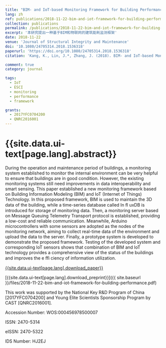 ```yaml
---
title: "BIM- and IoT-based Monitoring Framework for Building Performance Management"
lang: zh
ref: publications/2018-11-22-bim-and-iot-framework-for-building-performance
collection: publications
permalink: /publications/2018-11-22-bim-and-iot-framework-for-building-performance
excerpt: '本研究提出一种基于BIM和物联网的建筑能耗监测框架'
date: 2018-11-22
venue: 'Journal of Structural Integrity and Maintenance'
doi: '10.1080/24705314.2018.1536318'
paperurl: 'https://doi.org/10.1080/24705314.2018.1536318'
citation: 'Kang, K., Lin, J.*, Zhang, J. (2018). BIM- and IoT-based Monitoring Framework for Building Performance Management. <i>Journal of Structural Integrity and Maintenance</i>, 3(4), 254-261. doi: 10.1080/24705314.2018.1536318'

comment: true
category: journal

tags: 
  - IoT
  - ESCI
  - monitoring
  - performance
  - framework

grants:
  - 2017YFC0704200
  - QNRC2016001
---
```



{{site.data.ui-text[page.lang].abstract}}
====

During the operation and maintenance period of buildings, a monitoring system established to monitor the internal environment can be very helpful to ensure that buildings are in good condition. However, the existing monitoring systems still need improvements in data interoperability and smart sensing. This paper established a new monitoring framework based on Building Information Modeling (BIM) and IoT (Internet of Things) Technology. In this proposed framework, BIM is used to maintain the 3D data of the building, while a time-series database called In ﬂ uxDB is introduced for storage of monitoring data. Then, a monitoring server based on Message Queuing Telemetry Transport protocol is established, providing a low-cost and reliable communication. Meanwhile, Arduino microcontrollers with some sensors are adopted as the nodes of the monitoring network, aiming to collect real-time data of the environment and upload the data to the server. Finally, a prototype system is developed to demonstrate the proposed framework. Testing of the developed system and corresponding IoT sensors shows that combination of BIM and IoT technology provides a comprehensive view of the status of the buildings and improves the e ﬃ ciency of information utilization.

[{{site.data.ui-text[page.lang].download_paper}}](https://doi.org/10.1080/24705314.2018.1536318)

[{{site.data.ui-text[page.lang].download_preprint}}]({{ site.baseurl }}/files/2018-11-22-bim-and-iot-framework-for-building-performance.pdf)

This work was supported by the National Key R&D Program of China [2017YFC0704200] and Young Elite Scientists Sponsorship Program by CAST [QNRC2016001].

Accession Number: WOS:000456978500007

ISSN: 2470-5314

eISSN: 2470-5322

IDS Number: HJ2EJ